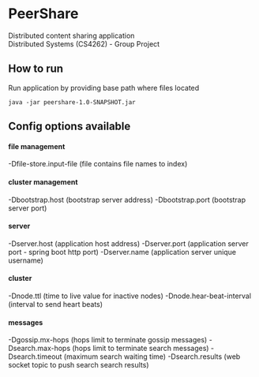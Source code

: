 # PeerShare
Distributed content sharing application  
Distributed Systems (CS4262) - Group Project

## How to run
Run application by providing base path where files located  
```
java -jar peershare-1.0-SNAPSHOT.jar
```

## Config options available
#### file management
-Dfile-store.input-file (file contains file names to index)
#### cluster management
-Dbootstrap.host (bootstrap server address)
-Dbootstrap.port (bootstrap server port)
#### server
-Dserver.host (application host address)
-Dserver.port (application server port - spring boot http port)
-Dserver.name (application server unique username)
#### cluster
-Dnode.ttl (time to live value for inactive nodes)
-Dnode.hear-beat-interval (interval to send heart beats)
#### messages
-Dgossip.mx-hops (hops limit to terminate gossip messages)
-Dsearch.max-hops (hops limit to terminate search messages)
-Dsearch.timeout (maximum search waiting time)
-Dsearch.results (web socket topic to push search search results)

